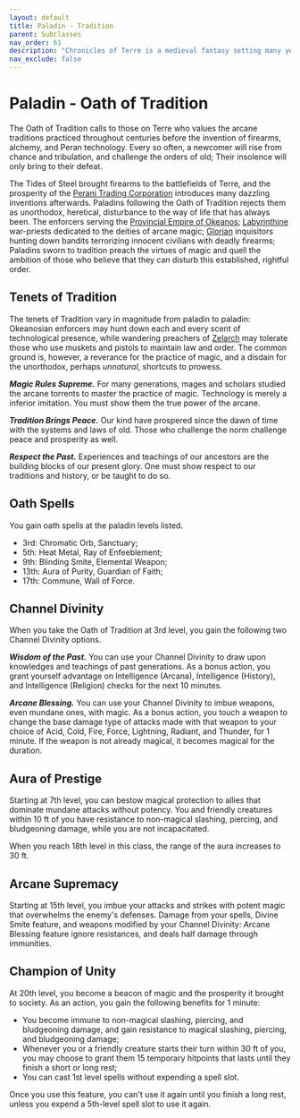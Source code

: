 ```yaml
---
layout: default
title: Paladin - Tradition
parent: Subclasses
nav_order: 61
description: "Chronicles of Terre is a medieval fantasy setting many years in the writing."
nav_exclude: false
---
```


# Paladin - Oath of Tradition

The Oath of Tradition calls to those on Terre who values the arcane traditions practiced throughout centuries before the invention of firearms, alchemy, and Peran technology. Every so often, a newcomer will rise from chance and tribulation, and challenge the orders of old; Their insolence will only bring to their defeat.

The Tides of Steel brought firearms to the battlefields of Terre, and the prosperity of the [Perani Trading Corporation](../region/Peran) introduces many dazzling inventions afterwards. Paladins following the Oath of Tradition rejects them as unorthodox, heretical, disturbance to the way of life that has always been. The enforcers serving the [Provincial Empire of Okeanos](../region/Okeanos); [Labyrinthine](../region/Labyrinthine) war-priests dedicated to the deities of arcane magic; [Glorian](../region/DGE) inquisitors hunting down bandits terrorizing innocent civilians with deadly firearms; Paladins sworn to tradition preach the virtues of magic and quell the ambition of those who believe that they can disturb this established, rightful order.

## Tenets of Tradition

The tenets of Tradition vary in magnitude from paladin to paladin: Okeanosian enforcers may hunt down each and every scent of technological presence, while wandering preachers of [Zelarch](../religion/maioris/Zelarch) may tolerate those who use muskets and pistols to maintain law and order. The common ground is, however, a reverance for the practice of magic, and a disdain for the unorthodox, perhaps *unnatural*, shortcuts to prowess.

***Magic Rules Supreme.*** For many generations, mages and scholars studied the arcane torrents to master the practice of magic. Technology is merely a inferior imitation. You must show them the true power of the arcane.

***Tradition Brings Peace.*** Our kind have prospered since the dawn of time with the systems and laws of old. Those who challenge the norm challenge peace and prosperity as well.

***Respect the Past.*** Experiences and teachings of our ancestors are the building blocks of our present glory. One must show respect to our traditions and history, or be taught to do so.

## Oath Spells

You gain oath spells at the paladin levels listed.
- 3rd: Chromatic Orb, Sanctuary;
- 5th: Heat Metal, Ray of Enfeeblement;
- 9th: Blinding Smite, Elemental Weapon;
- 13th: Aura of Purity, Guardian of Faith;
- 17th: Commune, Wall of Force.

## Channel Divinity

When you take the Oath of Tradition at 3rd level, you gain the following two Channel Divinity options.

***Wisdom of the Past.*** You can use your Channel Divinity to draw upon knowledges and teachings of past generations. As a bonus action, you grant yourself advantage on Intelligence (Arcana), Intelligence (History), and Intelligence (Religion) checks for the next 10 minutes.

***Arcane Blessing.*** You can use your Channel Divinity to imbue weapons, even mundane ones, with magic. As a bonus action, you touch a weapon to change the base damage type of attacks made with that weapon to your choice of Acid, Cold, Fire, Force, Lightning, Radiant, and Thunder, for 1 minute. If the weapon is not already magical, it becomes magical for the duration.

## Aura of Prestige

Starting at 7th level, you can bestow magical protection to allies that dominate mundane attacks without potency. You and friendly creatures within 10 ft of you have resistance to non-magical slashing, piercing, and bludgeoning damage, while you are not incapacitated.

When you reach 18th level in this class, the range of the aura increases to 30 ft.

## Arcane Supremacy

Starting at 15th level, you imbue your attacks and strikes with potent magic that overwhelms the enemy's defenses. Damage from your spells, Divine Smite feature, and weapons modified by your Channel Divinity: Arcane Blessing feature ignore resistances, and deals half damage through immunities.

## Champion of Unity

At 20th level, you become a beacon of magic and the prosperity it brought to society. As an action, you gain the following benefits for 1 minute:
- You become immune to non-magical slashing, piercing, and bludgeoning damage, and gain resistance to magical slashing, piercing, and bludgeoning damage;
- Whenever you or a friendly creature starts their turn within 30 ft of you, you may choose to grant them 15 temporary hitpoints that lasts until they finish a short or long rest;
- You can cast 1st level spells without expending a spell slot.

Once you use this feature, you can't use it again until you finish a long rest, unless you expend a 5th-level spell slot to use it again. 